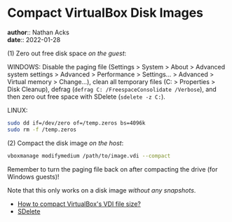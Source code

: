 # Compact VirtualBox Disk Images

**author**:: Nathan Acks  
**date**:: 2022-01-28

(1) Zero out free disk space *on the guest*:

WINDOWS: Disable the paging file (Settings > System > About > Advanced system settings > Advanced > Performance > Settings… > Advanced > Virtual memory > Change…), clean all temporary files (C: > Properties > Disk Cleanup), defrag (`defrag C: /FreespaceConsolidate /Verbose`), and then zero out free space with SDelete (`sdelete -z C:`).

LINUX:

```bash
sudo dd if=/dev/zero of=/temp.zeros bs=4096k
sudo rm -f /temp.zeros
```

(2) Compact the disk image *on the host*:

```bash
vboxmanage modifymedium /path/to/image.vdi --compact
```

Remember to turn the paging file back on after compacting the drive (for Windows guests)!

Note that this only works on a disk image *without any snapshots*.

* [How to compact VirtualBox's VDI file size?](https://superuser.com/questions/529149/how-to-compact-virtualboxs-vdi-file-size/529183#529183)
* [SDelete](https://docs.microsoft.com/en-us/sysinternals/downloads/sdelete)
